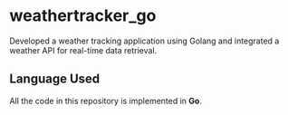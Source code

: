 # weathertracker_go
Developed a weather tracking application using Golang and integrated a weather API for real-time data retrieval.

## Language Used
All the code in this repository is implemented in **Go**.
